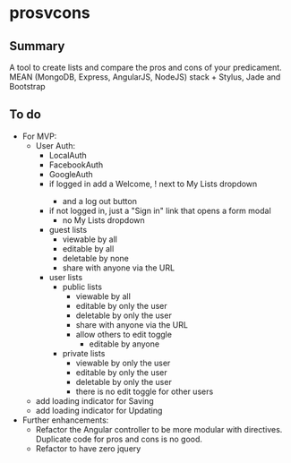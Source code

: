 prosvcons
=========

Summary
-------
A tool to create lists and compare the pros and cons of your predicament. MEAN (MongoDB, Express, AngularJS, NodeJS)
stack + Stylus, Jade and Bootstrap


To do
-----
- For MVP:
    - User Auth:
        - LocalAuth
        - FacebookAuth
        - GoogleAuth
        - if logged in add a Welcome, <name>! next to My Lists dropdown
            - and a log out button
        - if not logged in, just a "Sign in" link that opens a form modal
            - no My Lists dropdown
        - guest lists
            - viewable by all
            - editable by all
            - deletable by none
            - share with anyone via the URL
        - user lists
            - public lists
                - viewable by all
                - editable by only the user
                - deletable by only the user
                - share with anyone via the URL
                - allow others to edit toggle
                    - editable by anyone
            - private lists
                - viewable by only the user
                - editable by only the user
                - deletable by only the user
                - there is no edit toggle for other users
    - add loading indicator for Saving
    - add loading indicator for Updating
- Further enhancements:
    - Refactor the Angular controller to be more modular with directives.  Duplicate code for pros and cons is no good.
    - Refactor to have zero jquery
